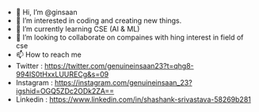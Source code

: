 - 👋 Hi, I’m @ginsaan
- 👀 I’m interested in coding and creating new things.
- 🌱 I’m currently learning CSE (AI & ML)
- 💞️ I’m looking to collaborate on compaines with hing interest in field of cse
- 📫 How to reach me
- Twitter : https://twitter.com/genuineinsaan23?t=qhg8-994IS0tHxxLUURECg&s=09
- Instagram : https://instagram.com/genuineinsaan_23?igshid=OGQ5ZDc2ODk2ZA==
- Linkedin : https://www.linkedin.com/in/shashank-srivastava-58269b281

<!---
ginsaan/ginsaan is a ✨ special ✨ repository because its `README.md` (this file) appears on your GitHub profile.
You can click the Preview link to take a look at your changes.
--->
